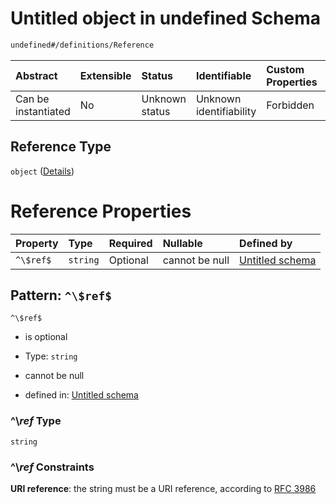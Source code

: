 # Untitled object in undefined Schema

```txt
undefined#/definitions/Reference
```



| Abstract            | Extensible | Status         | Identifiable            | Custom Properties | Additional Properties | Access Restrictions | Defined In                                                        |
| :------------------ | :--------- | :------------- | :---------------------- | :---------------- | :-------------------- | :------------------ | :---------------------------------------------------------------- |
| Can be instantiated | No         | Unknown status | Unknown identifiability | Forbidden         | Allowed               | none                | [test.schema.json*](json/test.schema.json "open original schema") |

## Reference Type

`object` ([Details](test-definitions-reference.md))

# Reference Properties

| Property  | Type     | Required | Nullable       | Defined by                                                                                                                           |
| :-------- | :------- | :------- | :------------- | :----------------------------------------------------------------------------------------------------------------------------------- |
| `^\$ref$` | `string` | Optional | cannot be null | [Untitled schema](test-definitions-reference-patternproperties-ref.md "undefined#/definitions/Reference/patternProperties/^\\$ref$") |

## Pattern: `^\$ref$`



`^\$ref$`

*   is optional

*   Type: `string`

*   cannot be null

*   defined in: [Untitled schema](test-definitions-reference-patternproperties-ref.md "undefined#/definitions/Reference/patternProperties/^\\$ref$")

### ^\\$ref$ Type

`string`

### ^\\$ref$ Constraints

**URI reference**: the string must be a URI reference, according to [RFC 3986](https://tools.ietf.org/html/rfc3986 "check the specification")
